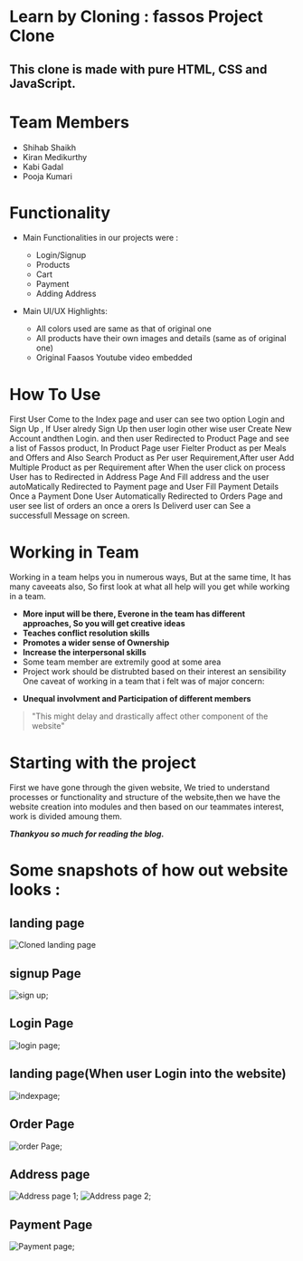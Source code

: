 # Learn by Cloning : fassos Project Clone
## This clone is made with pure HTML, CSS and JavaScript.

# Team Members
   * Shihab Shaikh
   * Kiran Medikurthy
   * Kabi Gadal
   * Pooja Kumari



# Functionality
* Main Functionalities in our projects were :
    * Login/Signup
    * Products
    * Cart
    * Payment
    * Adding Address
     
     
 * Main UI/UX Highlights:
      * All colors used are same as that of original one
      * All products have their own images and details (same as of original one)
      * Original Faasos Youtube video embedded
         
# How To Use

First User Come to the Index page and user can see two option Login and Sign Up , If User alredy Sign Up then user login other wise user Create New Account andthen Login.
and then user Redirected to Product Page and see a list of Fassos product, In Product Page user Fielter Product as per Meals and Offers and Also Search Product 
as Per user Requirement,After user Add Multiple Product as per Requirement after When the user click on process User has to Redirected in Address Page And
Fill address and the user autoMatically Redirected to Payment page and User Fill Payment Details Once a Payment Done User Automatically Redirected to Orders Page and user see list of orders an once a orers Is Deliverd user can See a successfull Message on screen.


# Working in Team

Working in a team helps you in numerous ways, But at the same time, It has many caveeats also, So first look at what all help will you get while working in a team.

- **More input will be there, Everone in the team has different approaches, So you will get creative ideas**
- **Teaches conflict resolution skills**
- **Promotes a wider sense of Ownership**
- **Increase the interpersonal skills**
- Some team member are extremily good at some area
- Project work should be distrubted based on their interest an sensibility
One caveat of working in a team that i felt was of major concern:
* **Unequal involvment and Participation of different members**
>"This might delay and drastically affect other component of the website"
# Starting with the project
First we have gone through the given website, We tried to understand processes or functionality and structure of the website,then we have the website creation into modules and then based on our teammates interest, work is divided amoung them.

***Thankyou so much for reading the blog.***




# Some snapshots of how out website looks : 

## landing page
![Cloned landing page](https://github.com/kirankumar-medikurthy/MasaiProject-Unit-2/blob/main/scrrenshort/landing-page.png) 
## signup Page
![sign up](https://github.com/kirankumar-medikurthy/MasaiProject-Unit-2/blob/main/scrrenshort/sign-up.png);
## Login Page
![login page](https://drive.google.com/file/d/11HAZzTq0Ej8rHleHIz9l1pkDQw9nwT12/view?usp=sharing);
## landing page(When user Login into the website)
![indexpage](https://drive.google.com/file/d/1i3Z3cHdEjl3-wXB_C8h7GkKjz1nnc1rI/view?usp=sharing);
## Order Page
![order Page](https://github.com/kirankumar-medikurthy/MasaiProject-Unit-2/blob/main/scrrenshort/order%20page.png);
## Address page
![Address page 1](https://github.com/kirankumar-medikurthy/MasaiProject-Unit-2/blob/main/scrrenshort/address%20page.png);
![Address page 2](https://github.com/kirankumar-medikurthy/MasaiProject-Unit-2/blob/main/scrrenshort/address%20page%202.png);
## Payment Page
![Payment page](https://github.com/kirankumar-medikurthy/MasaiProject-Unit-2/blob/main/scrrenshort/payment%20page.png);


  
